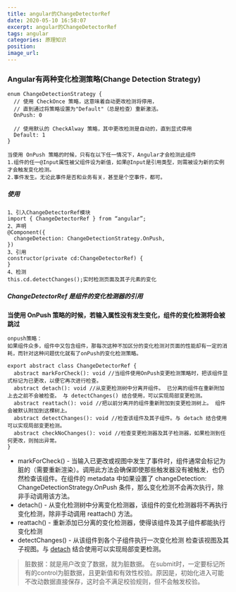 ```yaml
---
title: angular的ChangeDetectorRef
date: 2020-05-10 16:58:07
excerpt: angular的ChangeDetectorRef
tags: angular
categories: 原理知识
position:
image_url:
---
```


### Angular有两种变化检测策略(Change Detection Strategy)
```
enum ChangeDetectionStrategy {
  // 使用 CheckOnce 策略，这意味着自动更改检测将停用，
  // 直到通过将策略设置为"Default"（总是检查）重新激活。
  OnPush: 0 

  // 使用默认的 CheckAlway 策略，其中更改检测是自动的，直到显式停用
  Default: 1
}

当使用 OnPush 策略的时候，只有在以下任一情况下，Angular才会检测此组件
1.组件的任一@Input属性被父组件设为新值，如果@Input是引用类型，则需被设为新的实例才会触发变化检测。
2.事件发生。无论此事件是否和业务有关，甚至是个空事件，都可。
```

##### 使用
```
1、引入ChangeDetectorRef模块
import { ChangeDetectorRef } from “angular”;
2、声明
@Component({
  changeDetection: ChangeDetectionStrategy.OnPush,
})
3、引用
constructor(private cd:ChangeDetectorRef) {
}
4、检测
this.cd.detectChanges();实时检测页面及其子元素的变化
```

##### ChangeDetectorRef 是组件的变化检测器的引用
**当使用 OnPush 策略的时候，若输入属性没有发生变化，组件的变化检测将会被跳过**
```
onpush策略：
如果组件众多，组件中又包含组件，那每次这种不加区分的变化检测对页面的性能却有一定的消耗，而针对这种问题优化就有了onPush的变化检测策略。

export abstract class ChangeDetectorRef {
  abstract markForCheck(): void //当组件使用OnPush变更检测策略时，把该组件显式标记为已更改，以便它再次进行检查。
  abstract detach(): void //从变更检测树中分离开组件。 已分离的组件在重新附加上去之前不会被检查。 与 detectChanges() 结合使用，可以实现局部变更检测。
  abstract reattach(): void //把以前分离开的组件重新附加到变更检测树上。 组件会被默认附加到这棵树上。
  abstract detectChanges(): void //检查该组件及其子组件。与 detach 结合使用可以实现局部变更检测。
  abstract checkNoChanges(): void //检查变更检测器及其子检测器，如果检测到任何更改，则抛出异常。
}
```

- markForCheck() - 当输入已更改或视图中发生了事件时，组件通常会标记为脏的（需要重新渲染）。调用此方法会确保即使那些触发器没有被触发，也仍然检查该组件。在组件的 metadata 中如果设置了 changeDetection: ChangeDetectionStrategy.OnPush 条件，那么变化检测不会再次执行，除非手动调用该方法。
- detach() - 从变化检测树中分离变化检测器，该组件的变化检测器将不再执行变化检测，除非手动调用 reattach() 方法。
- reattach() - 重新添加已分离的变化检测器，使得该组件及其子组件都能执行变化检测
- detectChanges() - 从该组件到各个子组件执行一次变化检测 检查该视图及其子视图。与 <a href="https://angular.cn/api/core/ChangeDetectorRef#detach">detach</a> 结合使用可以实现局部变更检测。

>脏数据：就是用户改变了数据，就为脏数据。
>在submit时，一定要标记所有的control为脏数据，且更新值和有效性校验。原因是，初始化进入可能不改动数据直接保存，这时会不满足校验规则，但不会触发校验。
